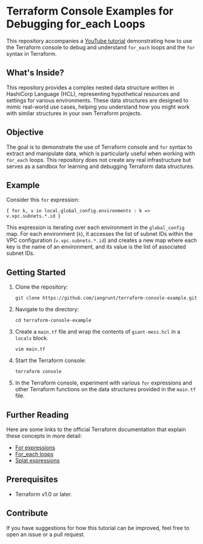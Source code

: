 # Terraform Console Examples for Debugging for_each Loops

This repository accompanies a [YouTube tutorial](https://youtu.be/71nsW_MRSbA) demonstrating how to use the Terraform console to debug and understand `for_each` loops and the `for` syntax in Terraform.

## What's Inside?

This repository provides a complex nested data structure written in HashiCorp Language (HCL), representing hypothetical resources and settings for various environments. These data structures are designed to mimic real-world use cases, helping you understand how you might work with similar structures in your own Terraform projects.

## Objective

The goal is to demonstrate the use of Terraform console and `for` syntax to extract and manipulate data, which is particularly useful when working with `for_each` loops. This repository does not create any real infrastructure but serves as a sandbox for learning and debugging Terraform data structures.

## Example

Consider this `for` expression:

```hcl
{ for k, v in local.global_config.environments : k => v.vpc.subnets.*.id }
```

This expression is iterating over each environment in the `global_config` map. For each environment (`k`), it accesses the list of subnet IDs within the VPC configuration (`v.vpc.subnets.*.id`) and creates a new map where each key is the name of an environment, and its value is the list of associated subnet IDs.

## Getting Started

1. Clone the repository:

    ```
    git clone https://github.com/iangrunt/terraform-console-example.git
    ```

2. Navigate to the directory:

    ```
    cd terraform-console-example
    ```

3. Create a `main.tf` file and wrap the contents of `giant-mess.hcl` in a `locals` block.

    ```
    vim main.tf
   ````

4. Start the Terraform console:

    ```
    terraform console
    ```

5. In the Terraform console, experiment with various `for` expressions and other Terraform functions on the data structures provided in the `main.tf` file.

## Further Reading

Here are some links to the official Terraform documentation that explain these concepts in more detail:

- [For expressions](https://www.terraform.io/docs/language/expressions/for.html)
- [For_each loops](https://www.terraform.io/docs/language/meta-arguments/for_each.html)
- [Splat expressions](https://www.terraform.io/docs/language/expressions/splat.html)

## Prerequisites

- Terraform v1.0 or later.

## Contribute

If you have suggestions for how this tutorial can be improved, feel free to open an issue or a pull request.
